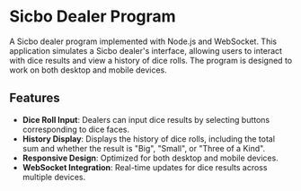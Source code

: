 # Sicbo Dealer Program

A Sicbo dealer program implemented with Node.js and WebSocket. This application simulates a Sicbo dealer's interface, allowing users to interact with dice results and view a history of dice rolls. The program is designed to work on both desktop and mobile devices.

## Features

- **Dice Roll Input**: Dealers can input dice results by selecting buttons corresponding to dice faces.
- **History Display**: Displays the history of dice rolls, including the total sum and whether the result is "Big", "Small", or "Three of a Kind".
- **Responsive Design**: Optimized for both desktop and mobile devices.
- **WebSocket Integration**: Real-time updates for dice results across multiple devices.
